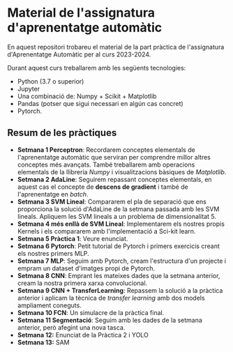# Material de l'assignatura d'aprenentatge automàtic

En aquest repositori trobareu el material de la part pràctica de l'assignatura
d'Aprenentatge Automàtic per al curs 2023-2024.

Durant aquest curs treballarem amb les següents tecnologies:

- Python (3.7 o superior)
- Jupyter
- Una combinació de: Numpy + Scikit + Matplotlib
- Pandas (potser que sigui necessari en algún cas concret)
- Pytorch.

## Resum de les pràctiques

- **Setmana 1 Perceptron**: Recordarem conceptes elementals de l'aprenentatge automàtic que serviran per comprendre millor altres conceptes més avançats. També treballarem amb operacions elementals de la llibreria _Numpy_ i visualitzacions bàsiques de _Matplotlib_.
- **Setmana 2 AdaLine**: Seguirem repassant conceptes elementals, en aquest cas el concepte de **descens de gradient** i també de l'aprenentatge en _batch_.
- **Setmana 3 SVM Lineal**: Compararem el pla de separació que ens proporciona la solució d'AdaLine de la setmana passada amb les SVM lineals. Apliquem les SVM lineals a un problema de dimensionalitat 5.
- **Setmana 4 més enllà de SVM Lineal**: Implementarem els nostres propis Kernels i els compararem amb l'implementació a Sci-kit learn.
- **Setmana 5 Pràctica 1**: Veure enunciat.
- **Setmana 6 Pytorch**: Petit tutorial de Pytorch i primers exercicis creant els nostres primers MLP.
- **Setmana 7 MLP**: Seguim amb Pytorch, cream l'estructura d'un projecte i empram un dataset d'imatges propi de Pytorch.
- **Setmana 8 CNN**: Emprant les mateixes dades que la setmana anterior, cream la nostra primera xarxa convolucional.
- **Setmana 9 CNN + TransferLearning**: Repassem la solució a la pràctica anterior i aplicam la tècnica de _transfer learning_ amb dos models ampliament coneguts.
- **Setmana 10 FCN**: Un simulacre de la pràctica final.
- **Setmana 11 Segmentació**: Seguim amb les dades de la setmana anterior, però afegint una nova tasca.
- **Setmana 12:** Enunciat de la Pràctica 2 i YOLO
- **Setmana 13:** SAM
